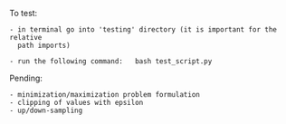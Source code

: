 To test:

    - in terminal go into 'testing' directory (it is important for the relative
      path imports)
      
    - run the following command:   bash test_script.py


Pending:

    - minimization/maximization problem formulation
    - clipping of values with epsilon
    - up/down-sampling
